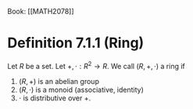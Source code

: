 Book: [[MATH2078]]
# Definition 7.1.1 (Ring)
Let $R$ be a set.
Let $+,\cdot:R^{2}\to R$.
We call $(R,+,\cdot)$ a ring if
1. $(R,+)$ is an abelian group
2. $(R,\cdot)$ is a monoid (associative, identity)
3. $\cdot$ is distributive over $+$.
